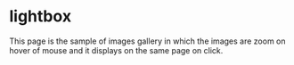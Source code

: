 # lightbox
This page is the sample of images gallery in which the images are zoom on hover of mouse and it displays on the same page on click. 
